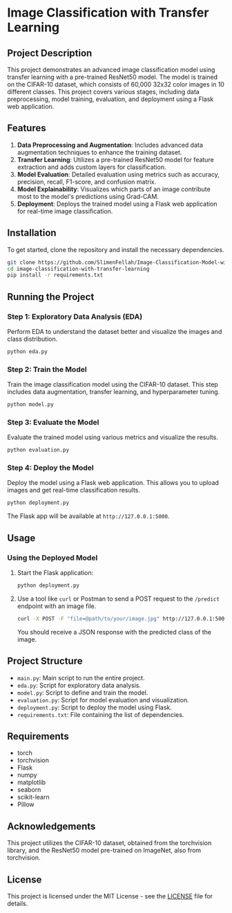 # Image Classification with Transfer Learning

## Project Description

This project demonstrates an advanced image classification model using transfer learning with a pre-trained ResNet50 model. The model is trained on the CIFAR-10 dataset, which consists of 60,000 32x32 color images in 10 different classes. This project covers various stages, including data preprocessing, model training, evaluation, and deployment using a Flask web application.

## Features

1. **Data Preprocessing and Augmentation**: Includes advanced data augmentation techniques to enhance the training dataset.
2. **Transfer Learning**: Utilizes a pre-trained ResNet50 model for feature extraction and adds custom layers for classification.
3. **Model Evaluation**: Detailed evaluation using metrics such as accuracy, precision, recall, F1-score, and confusion matrix.
4. **Model Explainability**: Visualizes which parts of an image contribute most to the model's predictions using Grad-CAM.
5. **Deployment**: Deploys the trained model using a Flask web application for real-time image classification.

## Installation

To get started, clone the repository and install the necessary dependencies.

```bash
git clone https://github.com/SlimenFellah/Image-Classification-Model-with-Transfer-Learning.git
cd image-classification-with-transfer-learning
pip install -r requirements.txt
```

## Running the Project

### Step 1: Exploratory Data Analysis (EDA)

Perform EDA to understand the dataset better and visualize the images and class distribution.

```bash
python eda.py
```

### Step 2: Train the Model

Train the image classification model using the CIFAR-10 dataset. This step includes data augmentation, transfer learning, and hyperparameter tuning.

```bash
python model.py
```

### Step 3: Evaluate the Model

Evaluate the trained model using various metrics and visualize the results.

```bash
python evaluation.py
```

### Step 4: Deploy the Model

Deploy the model using a Flask web application. This allows you to upload images and get real-time classification results.

```bash
python deployment.py
```

The Flask app will be available at `http://127.0.0.1:5000`.

## Usage

### Using the Deployed Model

1. Start the Flask application:

    ```bash
    python deployment.py
    ```

2. Use a tool like `curl` or Postman to send a POST request to the `/predict` endpoint with an image file.

    ```bash
    curl -X POST -F "file=@path/to/your/image.jpg" http://127.0.0.1:5000/predict
    ```

    You should receive a JSON response with the predicted class of the image.

## Project Structure

- `main.py`: Main script to run the entire project.
- `eda.py`: Script for exploratory data analysis.
- `model.py`: Script to define and train the model.
- `evaluation.py`: Script for model evaluation and visualization.
- `deployment.py`: Script to deploy the model using Flask.
- `requirements.txt`: File containing the list of dependencies.

## Requirements

- torch
- torchvision
- Flask
- numpy
- matplotlib
- seaborn
- scikit-learn
- Pillow

## Acknowledgements

This project utilizes the CIFAR-10 dataset, obtained from the torchvision library, and the ResNet50 model pre-trained on ImageNet, also from torchvision.

## License
This project is licensed under the MIT License - see the [LICENSE](LICENSE) file for details.